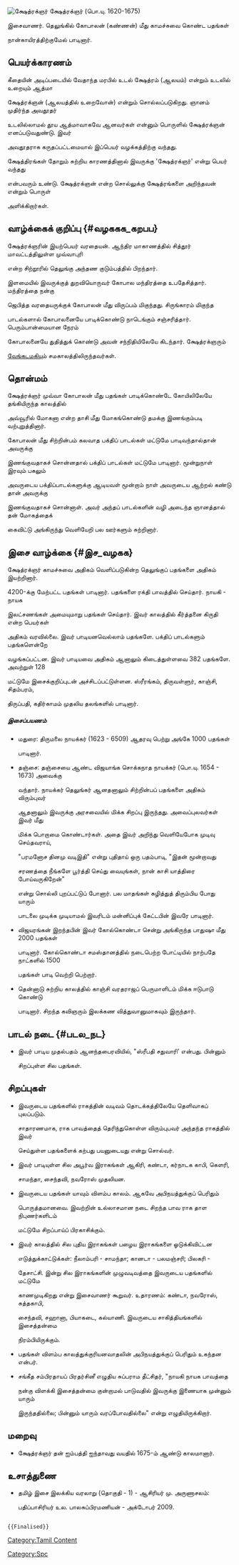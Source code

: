 ![க்ஷேத்ரக்ஞர்](க்ஷேத்ரக்ஞன்.jpg "க்ஷேத்ரக்ஞர்") க்ஷேத்ரக்ஞர் (பொ.யு. 1620-1675)
இசைவாணர். தெலுங்கில் கோபாலன் (கண்ணன்) மீது காமச்சுவை கொண்ட பதங்கள்
நான்காயிரத்திற்குமேல் பாடினார்.

## பெயர்க்காரணம்

கீதையின் அடிப்படையில் வேதாந்த மரபில் உடல் க்ஷேத்ரம் (ஆலயம்) என்றும் உடலில் உறையும் ஆத்மா
க்ஷேத்ரக்ஞன்‌ (ஆலயத்தில் உறைவோன்) என்றும் சொல்லப்படுகிறது. ஞானம் முதிர்ந்த அவதூதர்
உடலில்லாமல் தூய ஆத்மாவாகவே ஆனவர்கள் என்னும் பொருளில் க்ஷேத்ரக்ஞன்‌ எனப்படுவதுண்டு. இவர்
அவதூதராக கருதப்பட்டமையால் இப்பெயர் வழக்கத்திற்கு வந்தது.

க்ஷேத்திரங்கள் தோறும் சுற்றிய காரணத்தினால்‌ இவருக்கு \'க்ஷேத்ரக்ஞர்‌\' என்று பெயர்‌ வந்தது
என்பவரும் உண்டு. க்ஷேத்ரக்ஞன்‌ என்ற சொல்லுக்கு க்ஷேத்ரங்களை அறிந்தவன்‌ என்றும் பொருள்‌
அளிக்கிறார்கள்.

## வாழ்க்கைக் குறிப்பு {#வழககக_கறபப}

க்ஷேத்ரக்ஞரின் இயற்பெயர்‌ வரதையன்‌. ஆந்திர மாகாணத்தில்‌ சித்தூர்‌ மாவட்டத்திலுள்ள முவ்வாபுரி
என்ற சிற்றூரில் தெலுங்கு அந்தண குடும்பத்தில் பிறந்தார்.

இளமையில்‌ இவருக்குத்‌ துறவியொருவர்‌ கோபால மந்திரத்தை உபதேசித்தார்‌. மந்திரத்தை நன்கு
ஜெபித்த வரதையருக்குக்‌ கோபாலன் மீது விருப்பம் மிகுந்தது. சிருங்காரம்‌ மிகுந்த
பாடல்களால்‌ கோபாலனையே பாடிக்கொண்டு நாடெங்கும்‌ சஞ்சரித்தார்‌. பெரும்பான்மையான நேரம்‌
கோபாலனையே துதித்துக் கொண்டு அவன்‌ சந்நிதியிலேயே கிடந்தார்‌. க்ஷேத்ரக்ஞரும்‌
[வேங்கடமகிய](வேங்கடமகி "wikilink")ும்‌ சமகாலத்திலிருந்தவர்கள்‌.

## தொன்மம்

க்ஷேத்ரக்ஞர்‌ முவ்வா கோபாலன்‌ மீது பதங்கள்‌ பாடிக்கொண்டே கோயிலிலேயே தங்கியிருந்த காலத்தில்‌
அவ்வூரில்‌ மோகனா என்ற தாசி மீது மோகங்கொண்டு தமக்கு இணங்கும்படி வற்புறுத்தினார்.
கோபாலன்‌ மீது சிற்றின்பம்‌ கலவாத பக்திப்‌ பாடல்கள்‌ மட்டுமே பாடிவந்தால்தான்‌ அவருக்கு
இணங்குவதாகச்‌ சொன்னதால் பக்திப்‌ பாடல்கள் மட்டுமே பாடினார். மூன்றுநாள்‌ இரவும்‌ பகலும்‌
அவருடைய பக்திப்பாடல்களுக்கு ஆடியவள் மூன்றாம் நாள் அவருடைய ஆற்றல்‌ கண்டு தான்‌ அவருக்கு
இணங்குவதாகச்‌ சொன்னாள்‌. அவர் அந்தப் பாடல்களின் வழி அடைந்த ஞானத்தால் தன் மோகத்தைக்
கைவிட்டு அங்கிருந்து வெளியேறி பல ஊர்களும்‌ சுற்றினார்.

## இசை வாழ்க்கை {#இச_வழகக}

க்ஷேத்ரக்ஞர்‌ காமச்சுவை அதிகம்‌ வெளிப்படுகின்ற தெலுங்குப்‌ பதங்களை அதிகம் இயற்றினார்.
4200-க்கு மேற்பட்ட பதங்கள்‌ பாடினார். பதங்களை ரக்தி பாவத்தில்‌ செய்தார். நாயகி - நாயக
இலட்சணங்கள்‌ அமையுமாறு பதங்கள்‌ செய்தார்‌. இவர்‌ காலத்தில்‌ கீர்த்தனை கிருதி என்ற பெயர்கள்‌
அதிகம்‌ வரவில்லை. இவர்‌ பாடியனவெல்லாம்‌ பதங்களே. பக்திப்‌ பாடல்களும்‌ பதங்களென்றே
வழங்கப்பட்டன. இவர்‌ பாடியவை அதிகம் ஆனாலும் கிடைத்துள்ளவை 382 பதங்களே. அவற்றுள்‌ 128
மட்டுமே இசைக்குறிப்புடன்‌ அச்சிடப்பட்டுள்ளன. ஸ்ரீரங்கம்‌, திருவள்ளுர்‌, காஞ்சி, சிதம்பரம்‌,
திருப்பதி, கதிர்காமம்‌ முதலிய தலங்களில் பாடினார்.

##### இசைப்பயணம்

-   மதுரை: திருமலை நாயக்கர்‌ (1623 - 6509) ஆதரவு பெற்று அங்கே 1000 பதங்கள்‌
    பாடினார்.
-   தஞ்சை: தஞ்சையை ஆண்ட விஜயாங்க சொக்கநாத நாயக்கர் (பொ.யு. 1654 - 1673) அவைக்கு
    வந்தார்‌. நாயக்கர்‌ தெலுங்கர் ஆனதனாலும்‌ சிற்றின்பப்‌ பதங்களை அதிகம்‌ விரும்புவர்
    ஆதனாலும்‌ இவருக்கு அரசவையில்‌ மிக்க சிறப்பு இருந்தது. அவைப்புலவர்கள்‌ இவர்‌ மீது
    மிக்க பொறாமை கொண்டார்கள்‌. அதை இவர்‌ அறிந்து வெளியேபோக முடிவு செய்தவராய்‌,
    \"பரமனோச தினமு வடிஇதி\" என்று புதிதாய்‌ ஒரு பதம்பாடி, \"இதன்‌ மூன்றாவது
    சரணத்தை நீங்களே பூர்த்தி செய்து வையுங்கள்‌, நான்‌ காசி யாத்திரை போய்வருகிறேன்‌\"
    என்று சொல்லி புறப்பட்டுப்‌ போனார். பல மாதங்கள்‌ கழித்துத்‌ திரும்பிய போது யாரும்‌
    பாடலை முடிக்க முடியாமல்‌ இவரிடம்‌ மன்னிப்புக்‌ கேட்டபின் இவரே பாடினார்.
-   விஜயரங்கன்‌ இறந்தபின்‌ இவர்‌ கோல்கொண்டா சென்று அங்கிருந்த பாதுஷா மீது 2000 பதங்கள்‌
    பாடினார். கோல்கொண்டா சமஸ்தானத்தில்‌ நடைபெற்ற போட்டியில் நாற்பதே நாட்களில்‌ 1500
    பதங்கள்‌ பாடி வெற்றி பெற்றார்.
-   தென்னாடு சுற்றிய காலத்தில்‌ காஞ்சி வரதராஜப்‌ பெருமாளிடம்‌ மிக்க ஈடுபாடு கொண்டு
    பாடினார். சிறந்த கவிஞரும்‌ இலக்கண வித்துவானுமாகவும்‌ இருந்தார்.

## பாடல் நடை {#படல_நட}

-   இவர்‌ பாடிய முதல்பதம்‌ ஆனந்தபைரவியில்‌, \"ஸ்ரீபதி சதுவாரி\' என்பது. பின்னும்‌
    சிறப்புள்ள சில பதங்கள்‌.

## சிறப்புகள்

-   இவருடைய பதங்களில்‌ ராகத்தின்‌ வடிவம்‌ தொடக்கத்திலேயே தெளிவாகப்‌ புலப்படும்‌.
    சாதாரணமாக, ராக பாவத்தைத்‌ தெரிந்துகொள்ள விரும்புபவர்‌ அந்தந்த ராகத்தில்‌ இவர்‌
    செய்துள்ள பதங்களைக்‌ கற்பது பயனுடையது என்று சொல்வர்‌.
-   இவர்‌ பாடியுள்ள சில அபூர்வ இராகங்கள்‌ ஆகிரி, கண்டா, கர்நாடக காபி, கெளரி,
    சாமந்தா, சைந்தவி, நவரோஸ்‌ முதலியன.
-   இவருடைய பதங்கள்‌ யாவும்‌ விளம்ப காலம்‌. ஆகவே அபிநயத்துக்குப்‌ பெரிதும்‌
    பொருத்தமானவை. இவற்றின்‌ உல்லாசமான நடை சிறந்த பாவ ராக தாள நிபுணர்களிடம்‌
    மட்டுமே சிறப்பாய்ப்‌ பிரகாசிக்கும்‌.
-   இவர்‌ காலத்தில்‌ சில புதிய இராகங்கள்‌ பழைய இராகங்களை ஓடுக்கிவிட்டன
    எடுத்துக்காட்டுக்கள்‌: நீலாம்பரி - சாமந்தா; கானடா - பலமஞ்சரி; பிலகரி -
    தேசாட்சி. இன்று சில இராகங்களின்‌ முழுவடிவத்தை இவருடைய பதங்களில்‌ மட்டுமே
    காணமுடிகிறது என்று இசைவாணர்‌ கூறுவர்‌. உதாரணம்‌: கண்டா, நவரோஸ்‌, சுத்தகாபி,
    சைந்தவி, சஹானா, பியாகடை, கல்யாணி. இவருடைய சாகித்தியங்களில்‌ இசைத்தன்மை
    நிரம்பியிருக்கும்‌.
-   பதங்கள்‌ விளம்ப காலத்துக்குரியனவாதலின்‌ அபிநயத்துக்குப்‌ பெரிதும்‌ உகந்தன என்பர்‌.
-   சங்கீத சம்பிரதாயப்‌ பிரதர்சினீ எழுதிய சுப்பராம தீட்சிதர்‌, \"நாயகி நாயக பாவத்தை
    நன்கு விளக்கி இசைத்தன்மை குன்றாமல்‌ பாடுவதில்‌ இவருக்கு இணையாக முன்னும்‌ யாரும்‌
    இருந்ததில்லை; பின்னும்‌ யாரும்‌ வரப்போவதில்லை\" என்று எழுதியிருக்கிறார்‌.

## மறைவு

-   க்ஷேத்ரக்ஞர் தன் ஐம்பத்தி ஐந்தாவது வயதில் 1675-ம் ஆண்டு காலமானார்.

## உசாத்துணை

-   தமிழ்‌ இசை இலக்கிய வரலாறு (தொகுதி - 1) - ஆசிரியர்‌ மு. அருணாசலம்‌:
    பதிப்பாசிரியர்‌ உல. பாலசுப்பிரமணியன்‌ - அக்டோபர்‌ 2009.

```{=mediawiki}
{{Finalised}}
```
[Category:Tamil Content](Category:Tamil_Content "wikilink")
[Category:Spc](Category:Spc "wikilink")

